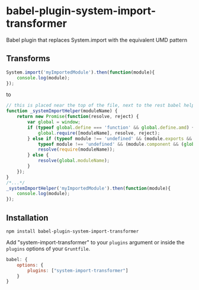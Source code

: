 # babel-plugin-system-import-transformer
Babel plugin that replaces System.import with the equivalent UMD pattern

## Transforms

```js
System.import('myImportedModule').then(function(module){
    console.log(module);
});
```
to
```js
// this is placed near the top of the file, next to the rest babel helpers
function _systemImportHelper(moduleName) {
    return new Promise(function(resolve, reject) {
        var global = window;
        if (typeof global.define === 'function' && global.define.amd) {
            global.require([moduleName], resolve, reject);
        } else if (typeof module !== 'undefined' && (module.exports && typeof require !== 'undefined') ||
            typeof module !== 'undefined' && (module.component && (global.require && global.require.loader === 'component'))) {
            resolve(require(moduleName));
        } else {
            resolve(global.moduleName);
        }
    });
}
/*...*/
_systemImportHelper('myImportedModule').then(function(module){
    console.log(module);
});
```

## Installation

`npm install babel-plugin-system-import-transformer`

Add "system-import-transformer" to your `plugins` argument or inside the `plugins` options of your `Gruntfile`.

```js
babel: {
    options: {
        plugins: ["system-import-transformer"]
    }
}
```
